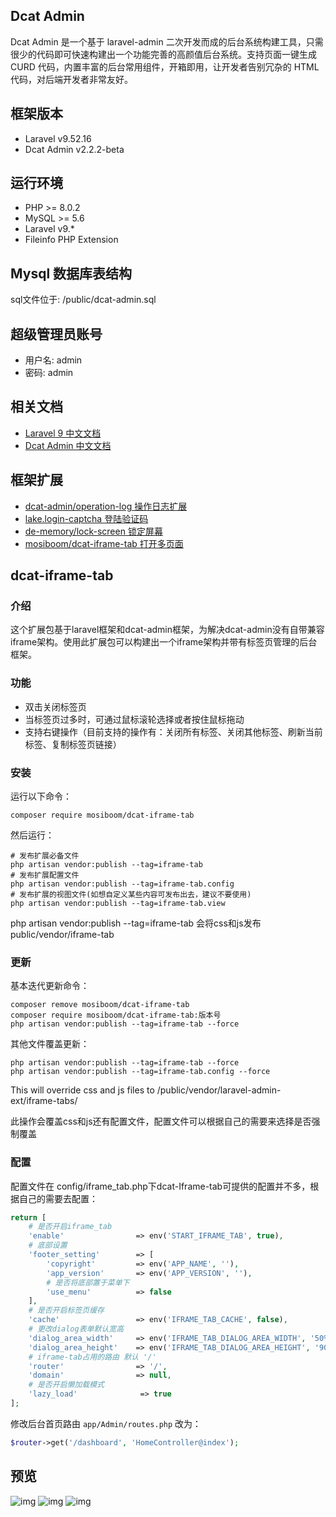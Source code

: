 ## Dcat Admin

Dcat Admin 是一个基于 laravel-admin 二次开发而成的后台系统构建工具，只需很少的代码即可快速构建出一个功能完善的高颜值后台系统。支持页面一键生成 CURD 代码，内置丰富的后台常用组件，开箱即用，让开发者告别冗杂的 HTML 代码，对后端开发者非常友好。

## 框架版本
- Laravel v9.52.16
- Dcat Admin  v2.2.2-beta

## 运行环境
- PHP >= 8.0.2
- MySQL >= 5.6
- Laravel v9.*
- Fileinfo PHP Extension

## Mysql 数据库表结构
sql文件位于: /public/dcat-admin.sql

## 超级管理员账号
- 用户名: admin
- 密码: admin

## 相关文档
- <a href="https://learnku.com/docs/laravel/9.x/releases/12197" target="_blank">Laravel 9 中文文档</a>
- <a href="https://learnku.com/docs/dcat-admin/2.x/brief-introduction/8080" target="_blank">Dcat Admin 中文文档</a>

## 框架扩展
- <a href="https://github.com/dcat-admin/operation-log" target="_blank">dcat-admin/operation-log 操作日志扩展</a>
- <a href="https://github.com/deatil/dcat-login-captcha" target="_blank">lake.login-captcha 登陆验证码</a>
- <a href="https://github.com/de-memory/lock-screen" target="_blank">de-memory/lock-screen 锁定屏幕</a>
- <a href="https://github.com/mosiboom/dcat-iframe-tab" target="_blank">mosiboom/dcat-iframe-tab 打开多页面</a>

## dcat-iframe-tab

### 介绍
这个扩展包基于laravel框架和dcat-admin框架，为解决dcat-admin没有自带兼容iframe架构。使用此扩展包可以构建出一个iframe架构并带有标签页管理的后台框架。

### 功能
- 双击关闭标签页
- 当标签页过多时，可通过鼠标滚轮选择或者按住鼠标拖动
- 支持右键操作（目前支持的操作有：关闭所有标签、关闭其他标签、刷新当前标签、复制标签页链接）

### 安装
运行以下命令：
```
composer require mosiboom/dcat-iframe-tab
```
然后运行：
```
# 发布扩展必备文件
php artisan vendor:publish --tag=iframe-tab
# 发布扩展配置文件
php artisan vendor:publish --tag=iframe-tab.config
# 发布扩展的视图文件(如想自定义某些内容可发布出去，建议不要使用)
php artisan vendor:publish --tag=iframe-tab.view
```
php artisan vendor:publish --tag=iframe-tab 会将css和js发布public/vendor/iframe-tab

### 更新
基本迭代更新命令：
```
composer remove mosiboom/dcat-iframe-tab
composer require mosiboom/dcat-iframe-tab:版本号
php artisan vendor:publish --tag=iframe-tab --force
```
其他文件覆盖更新：
```
php artisan vendor:publish --tag=iframe-tab --force
php artisan vendor:publish --tag=iframe-tab.config --force
```
This will override css and js files to /public/vendor/laravel-admin-ext/iframe-tabs/

此操作会覆盖css和js还有配置文件，配置文件可以根据自己的需要来选择是否强制覆盖

### 配置
配置文件在 config/iframe_tab.php下dcat-Iframe-tab可提供的配置并不多，根据自己的需要去配置：
```php
return [
    # 是否开启iframe_tab
    'enable'                => env('START_IFRAME_TAB', true),
    # 底部设置
    'footer_setting'        => [
        'copyright'         => env('APP_NAME', ''),
        'app_version'       => env('APP_VERSION', ''),
        # 是否将底部置于菜单下
        'use_menu'          => false
    ],
    # 是否开启标签页缓存
    'cache'                 => env('IFRAME_TAB_CACHE', false),
    # 更改dialog表单默认宽高
    'dialog_area_width'     => env('IFRAME_TAB_DIALOG_AREA_WIDTH', '50%'),
    'dialog_area_height'    => env('IFRAME_TAB_DIALOG_AREA_HEIGHT', '90vh'),
    # iframe-tab占用的路由 默认 '/'
    'router'                => '/',
    'domain'                => null,
    # 是否开启懒加载模式
    'lazy_load'              => true
];
```
修改后台首页路由 `app/Admin/routes.php` 改为：
```php
$router->get('/dashboard', 'HomeController@index');
```

## 预览
![img](/public/storage/images/dashboard.png)
![img](/public/storage/images/operation-logs.png)
![img](/public/storage/images/extension.png)